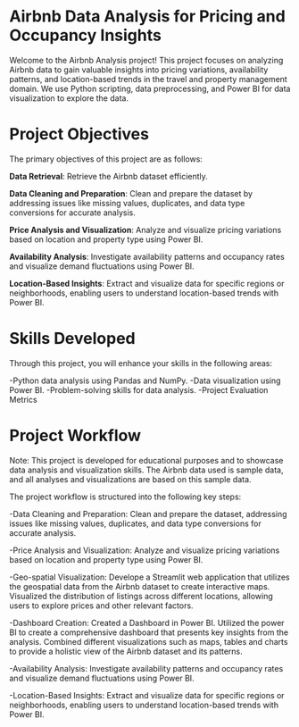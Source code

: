 # Airbnb Data Analysis for Pricing and Occupancy Insights 
Welcome to the Airbnb Analysis project! This project focuses on analyzing Airbnb data to gain valuable insights into pricing variations, availability patterns, and location-based trends in the travel and property management domain. We use Python scripting, data preprocessing, and Power BI for data visualization to explore the data.

# Project Objectives
The primary objectives of this project are as follows:

**Data Retrieval**: Retrieve the Airbnb dataset efficiently.

**Data Cleaning and Preparation**: Clean and prepare the dataset by addressing issues like missing values, duplicates, and data type conversions for accurate analysis.

**Price Analysis and Visualization**: Analyze and visualize pricing variations based on location and property type using Power BI.

**Availability Analysis**: Investigate availability patterns and occupancy rates and visualize demand fluctuations using Power BI.

**Location-Based Insights**: Extract and visualize data for specific regions or neighborhoods, enabling users to understand location-based trends with Power BI.

# Skills Developed
Through this project, you will enhance your skills in the following areas:

-Python data analysis using Pandas and NumPy.
-Data visualization using Power BI.
-Problem-solving skills for data analysis.
-Project Evaluation Metrics


# Project Workflow
Note: This project is developed for educational purposes and to showcase data analysis and visualization skills. The Airbnb data used is sample data, and all analyses and visualizations are based on this sample data.

The project workflow is structured into the following key steps:


-Data Cleaning and Preparation: Clean and prepare the dataset, addressing issues like missing values, duplicates, and data type conversions for accurate analysis.

-Price Analysis and Visualization: Analyze and visualize pricing variations based on location and property type using Power BI.

-Geo-spatial Visualization: Develope a Streamlit web application that utilizes the geospatial data from the Airbnb dataset to create interactive maps.
Visualized the distribution of listings across different locations, allowing users to explore prices and other relevant factors.

-Dashboard Creation: Created a Dashboard in Power BI. Utilized the power BI to create a comprehensive dashboard that presents key insights from the analysis.
Combined different visualizations such as maps, tables and charts to provide a holistic view of the Airbnb dataset and its patterns.

-Availability Analysis: Investigate availability patterns and occupancy rates and visualize demand fluctuations using Power BI.

-Location-Based Insights: Extract and visualize data for specific regions or neighborhoods, enabling users to understand location-based trends with Power BI.


